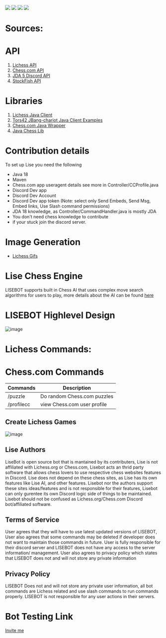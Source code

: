 ![](https://img.shields.io/badge/Status-Verified%20Discord%20Bot-brightgreen)
![](https://img.shields.io/badge/Status-Online-brightgreen)
![](https://img.shields.io/badge/Discord%20API-JDA-purple)
![](https://img.shields.io/badge/Available%20On-Discord%20App%20Directory%20-blue)
# Sources:

# API

 1. [Lichess API](https://lichess.org/api) 
 2. [Chess.com API](https://github.com/sornerol/chess-com-pubapi-java-wrapper)
 3. [JDA 5 Discord API](https://github.com/DV8FromTheWorld/JDA)
 4. [StockFish API](https://stockfish.online/)

# Libraries

 1. [Lichess Java Client](https://github.com/tors42/chariot) 
 2. [Tors42 JBang-chariot Java Client Examples](https://github.com/tors42/jbang-chariot)
 3. [Chess.com Java Wrapper](https://github.com/sornerol/chess-com-pubapi-java-wrapper)
 4. [Java Chess Lib](https://github.com/bhlangonijr/chesslib)


# Contribution details

To set up Lise you need the following

- Java 18
- Maven
- Chess.com app useragent details see more in Controller/CCProfile.java
- Discord Dev app
- Discord Dev Account
- Discord Dev app token (Note: select only Send Embeds, Send Msg, Embed links, Use Slash command permissions)
- JDA 18 knowledge, as Controller/CommandHandler.java is mostly JDA
- You don't need chess knowledge to contribute
- if your stuck join the discord server.

# Image Generation
- [Lichess Gifs](https://github.com/lichess-org/lila-gif)


# Lise Chess Engine

LISEBOT supports built in Chess AI that uses complex move search algorithms for users to play, more details 
about the AI can be found [here](https://github.com/jalpp/LiseChessEngine)

# LISEBOT Highlevel Design
![image](https://www.linkpicture.com/q/Untitled-Diagram.drawio.png)
 

# Lichess Commands:



# Chess.com Commands
| Commands     | Description |
| ----------- | ----------- |
| /puzzle      | Do random Chess.com puzzles     |
| /profilecc   | view Chess.com user profile     |


## Create Lichess Games


![image](https://www.linkpicture.com/q/Screen-Shot-2022-09-24-at-5.16.24-PM.png)
 
## Lise Authors
LiseBot is open source bot that is mantained by its contributers, Lise is not affiliated with Lichess.org or 
Chess.com, Lisebot acts an thrid party software that allows chess lovers to use respective chess websites
features in Discord. Lise does not depend on these chess sites, as Lise has its own features like Lise AI, and other
features. Lisebot nor the authors support these sites ideas/features and is not responsible for their features, Lisebot
can only gurentee its own Discord logic side of things to be maintained. Lisebot should not be confused as Lichess.org/Chess.com Discord bot/affiliated software. 

## Terms of Service
User agrees that they will have to use latest updated versions of LISEBOT, User also agrees that some commands may be deleted if developer does not want to maintain those commands in future. User is fully responsible for their discord server and LISEBOT does not have any access to the server information/ management. User also agrees to privacy policy which states that LISEBOT does not and will not store any private information

## Privacy Policy
LISEBOT Does not and will not store any private user information, all bot commands are Lichess related and use slash commands to run commands properly. LISEBOT is not responsible for any user actions in their servers.

# Bot Testing Link
[Invite me](https://discord.com/oauth2/authorize?client_id=930544707300393021&permissions=8&scope=bot%20applications.commands)


